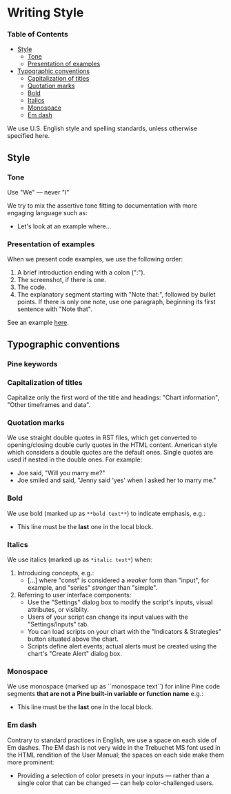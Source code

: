 # Writing Style



### Table of Contents

- [Style](#style)
  - [Tone](#tone)
  - [Presentation of examples](#presentation-of-examples)
- [Typographic conventions](#typographic-conventions)
  - [Capitalization of titles](#tone)
  - [Quotation marks](#quotation-marks)
  - [Bold](#bold)
  - [Italics](#italics)
  - [Monospace](#monospace)
  - [Em dash](#em-dash)


We use U.S. English style and spelling standards, unless otherwise specified here.



## Style



### Tone
Use "We" — never "I"

We try to mix the assertive tone fitting to documentation with more engaging language such as:
- Let's look at an example where...



### Presentation of examples
When we present code examples, we use the following order:

1. A brief introduction ending with a colon (":").
2. The screenshot, if there is one.
3. The code.
4. The explanatory segment starting with "Note that:", followed by bullet points.
    If there is only one note, use one paragraph, beginning its first sentence with "Note that".

See an example [here](https://www.tradingview.com/pine-script-docs/en/v5/concepts/Colors.html#conditional-coloring).



## Typographic conventions



### Pine keywords



### Capitalization of titles
Capitalize only the first word of the title and headings: "Chart information", "Other timeframes and data".



### Quotation marks
We use straight double quotes in RST files, which get converted to opening/closing double curly quotes in the HTML content.
American style which considers a double quotes are the default ones. Single quotes are used if nested in the double ones. For example: 
* Joe said, "Will you marry me?"
* Joe smiled and said, "Jenny said 'yes' when I asked her to marry me."



### Bold
We use bold (marked up as ``**bold text**``) to indicate emphasis, e.g.:
- This line must be the **last** one in the local block.



### Italics
We use italics (marked up as ``*italic text*``) when:
1. Introducing concepts, e.g.:
    - [...] where "const" is considered a *weaker* form than "input", for example, and "series" *stronger* than "simple".
1. Referring to user interface components:
    - Use the "Settings" dialog box to modify the script's inputs, visual attributes, or visiblity.
    - Users of your script can change its input values with the "Settings/Inputs" tab.
    - You can load scripts on your chart with the "Indicators & Strategies" button situated above the chart.
    - Scripts define alert events; actual alerts must be created using the chart's "Create Alert" dialog box.



### Monospace
We use monospace (marked up as &#96;&#96;monospace text&#96;&#96;) for inline Pine code segments **that are not a Pine built-in variable or function name** e.g.:
- This line must be the **last** one in the local block.



### Em dash
Contrary to standard practices in English, we use a space on each side of Em dashes. 
The EM dash is not very wide in the Trebuchet MS font used in the HTML rendition of the User Manual;
the spaces on each side make them more prominent:
- Providing a selection of color presets in your inputs — rather than a single color that can be changed — can help color-challenged users. 



